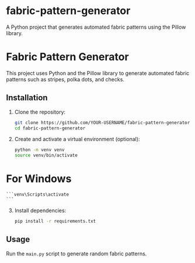 # fabric-pattern-generator
A Python project that generates automated fabric patterns using the Pillow library.

# Fabric Pattern Generator

This project uses Python and the Pillow library to generate automated fabric patterns such as stripes, polka dots, and checks.

## Installation

1. Clone the repository:
    ```bash
    git clone https://github.com/YOUR-USERNAME/fabric-pattern-generator.git
    cd fabric-pattern-generator
    ```

2. Create and activate a virtual environment (optional):
    ```bash
    python -m venv venv
    source venv/bin/activate  
# For Windows
    ```venv\Scripts\activate
    ```

3. Install dependencies:
    ```bash
    pip install -r requirements.txt
    ```

## Usage

Run the `main.py` script to generate random fabric patterns.
